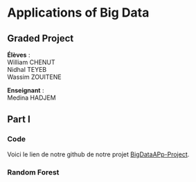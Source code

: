 # Applications of Big Data
## Graded Project

**Élèves** :  
William  CHENUT  
Nidhal  TEYEB  
Wassim  ZOUITENE  

**Enseignant** :  
Medina  HADJEM  



## Part I

### Code

Voici le lien de notre github de notre projet [BigDataAPp-Project](https://github.com/williamchnt/BigDataAPp-Project).

### Random Forest
